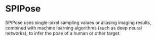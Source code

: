 # SPIPose
SPIPose uses single-pixel sampling values or aliasing imaging results, combined with machine learning algorithms (such as deep neural networks), to infer the pose of a human or other target.
